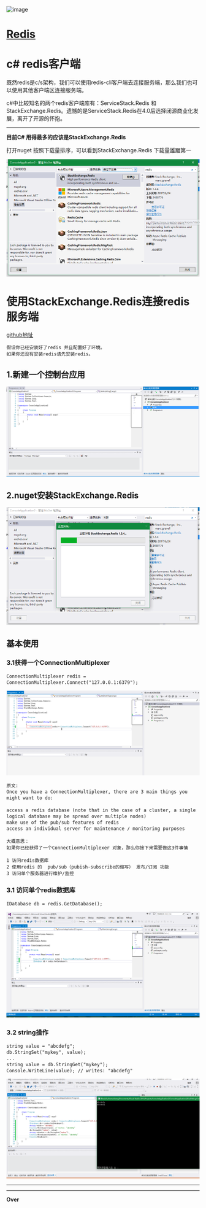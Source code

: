 ![image](https://redis.io/images/redis-white.png)

# [Redis](https://redis.io/)

# c# redis客户端

既然redis是c/s架构，我们可以使用redis-cli客户端去连接服务端，那么我们也可以使用其他客户端区连接服务端。

c#中比较知名的两个redis客户端库有：ServiceStack.Redis 和 StackExchange.Redis。遗憾的是ServiceStack.Redis在4.0后选择闭源商业化发展，离开了开源的怀抱。

---

**目前C# 用得最多的应该是StackExchange.Redis**

打开nuget 按照下载量排序，可以看到StackExchange.Redis 下载量雄踞第一

![image](https://raw.githubusercontent.com/shanghongshen001/redisGetStarted/master/imgs/006aR3cagy1fh901trbcwj30p00f740v.jpg)

# 使用StackExchange.Redis连接redis服务端

[github地址](https://github.com/StackExchange/StackExchange.Redis/)

```
假设你已经安装好了redis 并且配置好了环境。
如果你还没有安装redis请先安装redis。
```


## 1.新建一个控制台应用
![image](https://raw.githubusercontent.com/shanghongshen001/redisGetStarted/master/imgs/006aR3cagy1fh906oza7tj311f0hhdh3.jpg)

## 2.nuget安装StackExchange.Redis
![image](https://raw.githubusercontent.com/shanghongshen001/redisGetStarted/master/imgs/006aR3cagy1fh907lzsxaj30p00f775s.jpg)

## 基本使用

### 3.1获得一个ConnectionMultiplexer 


```
ConnectionMultiplexer redis = ConnectionMultiplexer.Connect("127.0.0.1:6379");
```


![image](https://raw.githubusercontent.com/shanghongshen001/redisGetStarted/master/imgs/006aR3cagy1fha4zqdu91j310t0g43zo.jpg)


```
原文:
Once you have a ConnectionMultiplexer, there are 3 main things you might want to do:

access a redis database (note that in the case of a cluster, a single logical database may be spread over multiple nodes)
make use of the pub/sub features of redis
access an individual server for maintenance / monitoring purposes

大概意思：
如果你已经获得了一个ConnectionMultiplexer 对象，那么你接下来需要做这3件事情

1 访问redis数据库
2 使用redis 的  pub/sub（pubish-subscribe的缩写） 发布/订阅 功能
3 访问单个服务器进行维护/监控
```

### 3.1 访问单个redis数据库


```
IDatabase db = redis.GetDatabase();

```
![image](https://raw.githubusercontent.com/shanghongshen001/redisGetStarted/master/imgs/006aR3cagy1fha6c1de6bj311y0kqmzp.jpg)

### 3.2 string操作

```
string value = "abcdefg";
db.StringSet("mykey", value);
...
string value = db.StringGet("mykey");
Console.WriteLine(value); // writes: "abcdefg"

```

![image](https://raw.githubusercontent.com/shanghongshen001/redisGetStarted/master/imgs/006aR3cagy1fha6f0c9fjj311y0jj40j.jpg)


---

---

**Over**